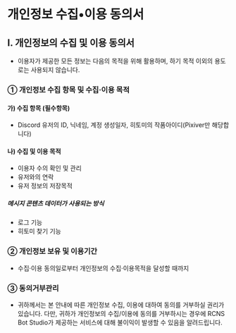 # 개인정보 수집•이용 동의서
## Ⅰ. 개인정보의 수집 및 이용 동의서
 - 이용자가 제공한 모든 정보는 다음의 목적을 위해 활용하며, 하기 목적 이외의 용도로는 사용되지 않습니다.
### ① 개인정보 수집 항목 및 수집·이용 목적
#### 가) 수집 항목 (필수항목)
- Discord 유저의 ID, 닉네임, 계정 생성일자, 히토미의 작품아이디(Pixiver만 해당합니다)
#### 나) 수집 및 이용 목적
- 이용자 수의 확인 및 관리
- 유저와의 연락
- 유저 정보의 저장목적
##### 메시지 콘텐츠 데이터가 사용되는 방식
- 로그 기능
- 히토미 찾기 기능

### ② 개인정보 보유 및 이용기간
 - 수집·이용 동의일로부터 개인정보의 수집·이용목적을 달성할 때까지
### ③ 동의거부관리
 - 귀하께서는 본 안내에 따른 개인정보 수집, 이용에 대하여 동의를 거부하실 권리가 있습니다. 다만,
귀하가 개인정보의 수집/이용에 동의를 거부하시는 경우에 RCNS Bot Studio가 제공하는 서비스에 대해 불이익이 발생할 수
있음을 알려드립니다.
